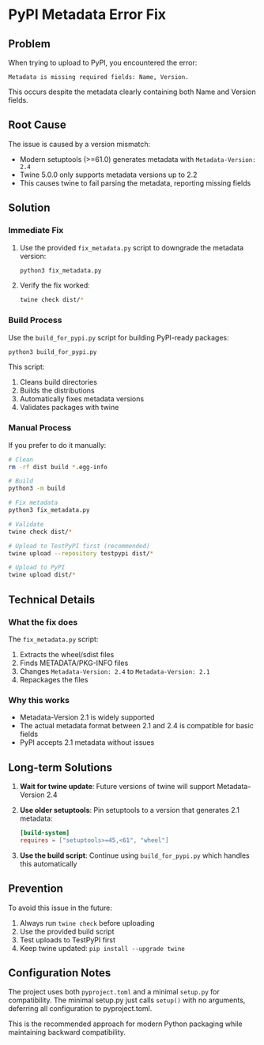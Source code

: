 # PyPI Metadata Error Fix

## Problem

When trying to upload to PyPI, you encountered the error:
```
Metadata is missing required fields: Name, Version.
```

This occurs despite the metadata clearly containing both Name and Version fields.

## Root Cause

The issue is caused by a version mismatch:
- Modern setuptools (>=61.0) generates metadata with `Metadata-Version: 2.4`
- Twine 5.0.0 only supports metadata versions up to 2.2
- This causes twine to fail parsing the metadata, reporting missing fields

## Solution

### Immediate Fix

1. Use the provided `fix_metadata.py` script to downgrade the metadata version:
   ```bash
   python3 fix_metadata.py
   ```

2. Verify the fix worked:
   ```bash
   twine check dist/*
   ```

### Build Process

Use the `build_for_pypi.py` script for building PyPI-ready packages:
```bash
python3 build_for_pypi.py
```

This script:
1. Cleans build directories
2. Builds the distributions
3. Automatically fixes metadata versions
4. Validates packages with twine

### Manual Process

If you prefer to do it manually:

```bash
# Clean
rm -rf dist build *.egg-info

# Build
python3 -m build

# Fix metadata
python3 fix_metadata.py

# Validate
twine check dist/*

# Upload to TestPyPI first (recommended)
twine upload --repository testpypi dist/*

# Upload to PyPI
twine upload dist/*
```

## Technical Details

### What the fix does

The `fix_metadata.py` script:
1. Extracts the wheel/sdist files
2. Finds METADATA/PKG-INFO files
3. Changes `Metadata-Version: 2.4` to `Metadata-Version: 2.1`
4. Repackages the files

### Why this works

- Metadata-Version 2.1 is widely supported
- The actual metadata format between 2.1 and 2.4 is compatible for basic fields
- PyPI accepts 2.1 metadata without issues

## Long-term Solutions

1. **Wait for twine update**: Future versions of twine will support Metadata-Version 2.4

2. **Use older setuptools**: Pin setuptools to a version that generates 2.1 metadata:
   ```toml
   [build-system]
   requires = ["setuptools>=45,<61", "wheel"]
   ```

3. **Use the build script**: Continue using `build_for_pypi.py` which handles this automatically

## Prevention

To avoid this issue in the future:

1. Always run `twine check` before uploading
2. Use the provided build script
3. Test uploads to TestPyPI first
4. Keep twine updated: `pip install --upgrade twine`

## Configuration Notes

The project uses both `pyproject.toml` and a minimal `setup.py` for compatibility. The minimal setup.py just calls `setup()` with no arguments, deferring all configuration to pyproject.toml.

This is the recommended approach for modern Python packaging while maintaining backward compatibility.